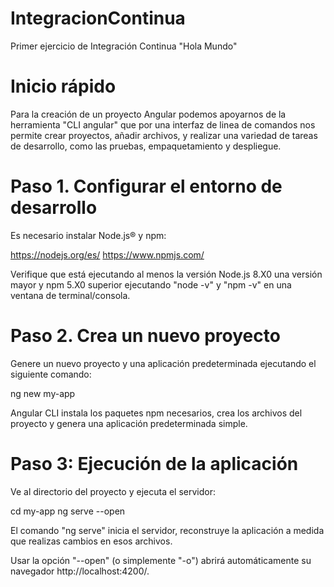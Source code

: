 # IntegracionContinua
Primer ejercicio de Integración Continua "Hola Mundo"

# Inicio rápido
Para la creación de un proyecto Angular podemos apoyarnos de la herramienta "CLI angular" que por una interfaz de linea de comandos nos permite crear proyectos, añadir archivos, y realizar una variedad de tareas de desarrollo, como las pruebas, empaquetamiento y despliegue.

# Paso 1. Configurar el entorno de desarrollo
Es necesario instalar Node.js® y npm:

https://nodejs.org/es/
https://www.npmjs.com/

Verifique que está ejecutando al menos la versión Node.js 8.X0 una versión mayor y npm 5.X0 superior ejecutando "node -v" y "npm -v" en una ventana de terminal/consola.

# Paso 2. Crea un nuevo proyecto
Genere un nuevo proyecto y una aplicación predeterminada ejecutando el siguiente comando:

ng new my-app

Angular CLI instala los paquetes npm necesarios, crea los archivos del proyecto y genera una aplicación predeterminada simple.

# Paso 3: Ejecución de la aplicación
Ve al directorio del proyecto y ejecuta el servidor:

cd my-app
ng serve --open

El comando "ng serve" inicia el servidor, reconstruye la aplicación a medida que realizas cambios en esos archivos.

Usar la opción "--open" (o simplemente "-o") abrirá automáticamente su navegador http://localhost:4200/.